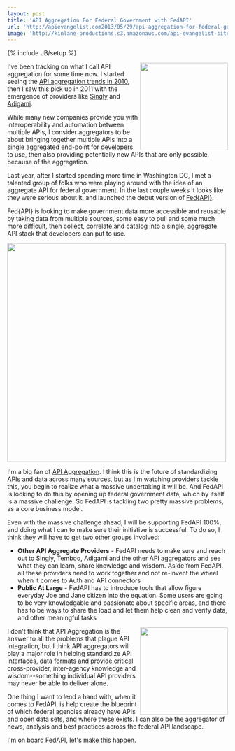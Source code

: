 ```yaml
---
layout: post
title: 'API Aggregation For Federal Government with FedAPI'
url: 'http://apievangelist.com2013/05/29/api-aggregation-for-federal-government-with-fedapi/'
image: 'http://kinlane-productions.s3.amazonaws.com/api-evangelist-site/blog/Fed-API-Logo-2.png'
---
```

{% include JB/setup %}
<p>
     <a href="http://fedapi.com/" target="_blank"><img src="http://kinlane-productions.s3.amazonaws.com/api-evangelist-site/serviceproviders/Fed-API-Logo-2.png"  width="200" align="right" /></a>
</p>
<p>
     I've been tracking on what I call API aggregation for some time now. I started seeing the <a href="/2010/11/19/universal-apis/" target="_blank">API aggregation trends in 2010</a>, then I saw this pick up in 2011 with the emergence of providers like <a href="http://aggregation.apievangelist.com/companies-detail.html?id=34" target="_blank">Singly</a> and <a href="http://aggregation.apievangelist.com/companies-detail.html?id=35" target="_blank">Adigami</a>.
</p>
<p>
     While many new companies provide you with interoperability and automation between multiple APIs, I consider aggregators to be about bringing together multiple APIs into a single aggregated end-point for developers to use, then also providing potentially new APIs that are only possible, because of the aggregation.
</p>
<p>
     Last year, after I started spending more time in Washington DC, I met a talented group of folks who were playing around with the idea of an aggregate API for federal government. In the last couple weeks it looks like they were serious about it, and launched the debut version of <a href="http://fedapi.com/">Fed{API}</a>.
</p>
<p>
     Fed{API} is looking to make government data more accessible and reusable by taking data from multiple sources, some easy to pull and some much more difficult, then collect, correlate and catalog into a single, aggregate API stack that developers can put to use.
</p>
<p>
     <a href="http://fedapi.com/" target="_blank"><img src="https://s3.amazonaws.com/kinlane-productions/api-evangelist/fedapi/fedapi-1.png"  width="500" /></a>
</p>
<p>
     I'm a big fan of <a href="http://aggregation.apievangelist.com/">API Aggregation</a>. I think this is the future of standardizing APIs and data across many sources, but as I'm watching providers tackle this, you begin to realize what a massive undertaking it will be. And FedAPI is looking to do this by opening up federal government data, which by itself is a massive challenge. So FedAPI is tackling two pretty massive problems, as a core business model.
</p>
<p>
     Even with the massive challenge ahead, I will be supporting FedAPI 100%, and doing what I can to make sure their initiative is successful. To do so, I think they will have to get two other groups involved:
</p>
<ul >
     <li>
          <strong>Other API Aggregate Providers</strong> - FedAPI needs to make sure and reach out to Singly, Temboo, Adigami and the other API aggregators and see what they can learn, share knowledge and wisdom. Aside from FedAPI, all these providers need to work together and not re-invent the wheel when it comes to Auth and API connectors
     </li>
     <li>
          <strong>Public At Large</strong> - FedAPI has to introduce tools that allow figure everyday Joe and Jane citizen into the equation. Some users are going to be very knowledgable and passionate about specific areas, and there has to be ways to share the load and let them help clean and verify data, and other meaningful tasks
     </li>
</ul>
<p>
     <a href="http://fedapi.com/" target="_blank"><img src="https://s3.amazonaws.com/kinlane-productions/api-evangelist/fedapi/fedapi-capital.png"  width="200" align="right" /></a>
</p>
<p>
     I don't think that API Aggregation is the answer to all the problems that plague API integration, but I think API aggregators will play a major role in helping standardize API interfaces, data formats and provide critical cross-provider, inter-agency knowledge and wisdom--something individual API providers may never be able to deliver alone.
</p>
<p>
     One thing I want to lend a hand with, when it comes to FedAPI, is help create the blueprint of which federal agencies already have APIs and open data sets, and where these exists. I can also be the aggregator of news, analysis and best practices across the federal API landscape.
</p>
<p>
     I'm on board FedAPI, let's make this happen.
</p>
